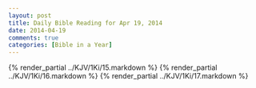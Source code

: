 ```yaml
---
layout: post
title: Daily Bible Reading for Apr 19, 2014
date: 2014-04-19
comments: true
categories: [Bible in a Year]
---
```

{% render_partial ../KJV/1Ki/15.markdown %}
{% render_partial ../KJV/1Ki/16.markdown %}
{% render_partial ../KJV/1Ki/17.markdown %}
